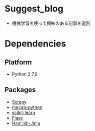# Suggest_blog

- 機械学習を使って興味のある記事を選別

# Dependencies

## Platform

- Python 2.7.9

## Packages

- [Scrapy](https://github.com/scrapy/scrapy)
- [mecab-python](https://bitbucket.org/eunjeon/mecab-python-0.996)
- [scikit-learn](https://github.com/scikit-learn/scikit-learn)
- [Flask](https://github.com/mitsuhiko/flask)
- [Hamlish-Jinja](https://github.com/Pitmairen/hamlish-jinja)


